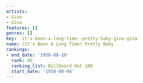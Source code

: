 ```yaml
---
artists:
- Gino
- Gina
features: []
genres: []
key: -it-s-been-a-long-time--pretty-baby-gino-gina
name: (It's Been A Long Time) Pretty Baby
rankings:
- end_date: '1958-08-10'
  rank: 46
  ranking_list: Billboard Hot 100
  start_date: '1958-08-04'
---
```



